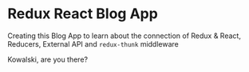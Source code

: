 # Redux React Blog App

Creating this Blog App to learn about the connection of Redux & React, Reducers, External API and `redux-thunk` middleware

Kowalski, are you there?
